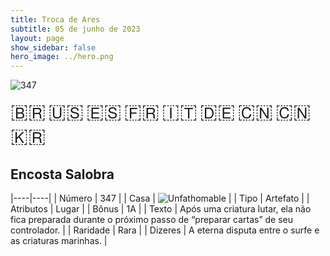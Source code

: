 ```yaml
---
title: Troca de Ares
subtitle: 05 de junho de 2023
layout: page
show_sidebar: false
hero_image: ../hero.png
---
```


![347](https://mastervault-storage-prod.s3.amazonaws.com/media/card_front/pt/600_347_ae98d52a7407_pt.png)

<span title="Português" style="font-size: 32px;cursor: pointer;" onclick="javascript:document.querySelector('img[alt=\'347\']').src=document.querySelector('img[alt=\'347\']').src.replace(/card_front\/[^/]+/, 'card_front/pt').replace(/_[^/.0-9]+\.png/, '_pt.png')">🇧🇷</span>
<span title="English" style="font-size: 32px;cursor: pointer;" onclick="javascript:document.querySelector('img[alt=\'347\']').src=document.querySelector('img[alt=\'347\']').src.replace(/card_front\/[^/]+/, 'card_front/en').replace(/_[^/.0-9]+\.png/, '_en.png')">🇺🇸</span>
<span title="Español" style="font-size: 32px;cursor: pointer;" onclick="javascript:document.querySelector('img[alt=\'347\']').src=document.querySelector('img[alt=\'347\']').src.replace(/card_front\/[^/]+/, 'card_front/es').replace(/_[^/.0-9]+\.png/, '_es.png')">🇪🇸</span>
<span title="Français" style="font-size: 32px;cursor: pointer;" onclick="javascript:document.querySelector('img[alt=\'347\']').src=document.querySelector('img[alt=\'347\']').src.replace(/card_front\/[^/]+/, 'card_front/fr').replace(/_[^/.0-9]+\.png/, '_fr.png')">🇫🇷</span>
<span title="Italiano" style="font-size: 32px;cursor: pointer;" onclick="javascript:document.querySelector('img[alt=\'347\']').src=document.querySelector('img[alt=\'347\']').src.replace(/card_front\/[^/]+/, 'card_front/it').replace(/_[^/.0-9]+\.png/, '_it.png')">🇮🇹</span>
<span title="Deutsche" style="font-size: 32px;cursor: pointer;" onclick="javascript:document.querySelector('img[alt=\'347\']').src=document.querySelector('img[alt=\'347\']').src.replace(/card_front\/[^/]+/, 'card_front/de').replace(/_[^/.0-9]+\.png/, '_de.png')">🇩🇪</span>
<span title="简体中文" style="font-size: 32px;cursor: pointer;" onclick="javascript:document.querySelector('img[alt=\'347\']').src=document.querySelector('img[alt=\'347\']').src.replace(/card_front\/[^/]+/, 'card_front/zh-hans').replace(/_[^/.0-9]+\.png/, '_zh-hans.png')">🇨🇳</span>
<span title="繁體中文" style="font-size: 32px;cursor: pointer;" onclick="javascript:document.querySelector('img[alt=\'347\']').src=document.querySelector('img[alt=\'347\']').src.replace(/card_front\/[^/]+/, 'card_front/zh-hant').replace(/_[^/.0-9]+\.png/, '_zh-hant.png')">🇨🇳</span>
<span title="한국어" style="font-size: 32px;cursor: pointer;" onclick="javascript:document.querySelector('img[alt=\'347\']').src=document.querySelector('img[alt=\'347\']').src.replace(/card_front\/[^/]+/, 'card_front/ko').replace(/_[^/.0-9]+\.png/, '_ko.png')">🇰🇷</span>

## Encosta Salobra

|----|----|
| Número | 347 |
| Casa | ![Unfathomable](https://archonarcana.com/images/thumb/1/10/Unfathomable.png/22px-Unfathomable.png "Abissais") |
| Tipo | Artefato |
| Atributos | Lugar |
| Bônus | 1A |
| Texto | Após uma criatura lutar, ela não fica preparada durante o próximo passo de “preparar cartas” de seu controlador. |
| Raridade | Rara |
| Dizeres | A eterna disputa entre o surfe e as criaturas marinhas. |
